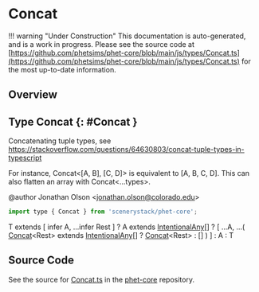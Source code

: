 # Concat

!!! warning "Under Construction"
    This documentation is auto-generated, and is a work in progress. Please see the source code at
    [https://github.com/phetsims/phet-core/blob/main/js/types/Concat.ts](https://github.com/phetsims/phet-core/blob/main/js/types/Concat.ts) for the most up-to-date information.

## Overview



## Type Concat {: #Concat }


Concatenating tuple types, see https://stackoverflow.com/questions/64630803/concat-tuple-types-in-typescript

For instance, Concat&lt;[A, B], [C, D]&gt; is equivalent to [A, B, C, D]. This can also flatten an array with
Concat&lt;...types&gt;.

@author Jonathan Olson &lt;jonathan.olson@colorado.edu&gt;

```js
import type { Concat } from 'scenerystack/phet-core';
```


T extends [ infer A, ...infer Rest ] ? A extends [IntentionalAny](../phet-core/IntentionalAny.md)[] ? [ ...A, ...( [Concat](../phet-core/Concat.md)&lt;Rest&gt; extends [IntentionalAny](../phet-core/IntentionalAny.md)[] ? [Concat](../phet-core/Concat.md)&lt;Rest&gt; : [] ) ] : A : T



## Source Code

See the source for [Concat.ts](https://github.com/phetsims/phet-core/blob/main/js/types/Concat.ts) in the [phet-core](https://github.com/phetsims/phet-core) repository.
